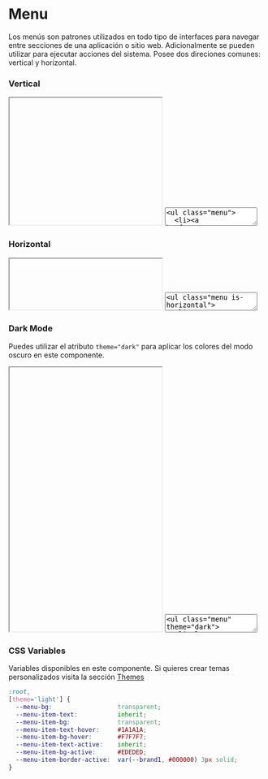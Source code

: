 # Menu

Los menús son patrones utilizados en todo tipo de interfaces para navegar entre secciones de una aplicación o sitio web. Adicionalmente se pueden utilizar para ejecutar acciones del sistema. Posee dos direciones comunes: vertical y horizontal.

### Vertical

<iframe class="code-preview" height="250px"></iframe>
<textarea class="code-editor" name="code">
<ul class="menu">
  <li><a href="#">Item 1</a></li>
  <li><a href="#">Item 2</a></li>
  <li class="active"><a href="#">Item 3</a></li>
  <li><a href="#">Item 4</a></li>
  <li><a href="#">Item 5</a></li>
</ul>
</textarea>

### Horizontal

<iframe class="code-preview" height="100px"></iframe>
<textarea class="code-editor" name="code">
<ul class="menu is-horizontal">
  <li><a href="#">Item 1</a></li>
  <li><a href="#">Item 2</a></li>
  <li class="active"><a href="#">Item 3</a></li>
  <li><a href="#">Item 4</a></li>
  <li><a href="#">Item 5</a></li>
</ul>
</textarea>

### Dark Mode

Puedes utilizar el atributo `theme="dark"` para aplicar los colores del modo oscuro en este componente.

<iframe class="code-preview" height="520px"></iframe>
<textarea class="code-editor" name="code">
<ul class="menu" theme="dark">
  <li class="menu-section">SECTION 1</li>
  <li><a href="#">Item 1</a></li>
  <li><a href="#">Item 2</a></li>
  <li class="active"><a href="#">Item 3</a></li>
  <li><a href="#">Item 4</a></li>
  <li><a href="#">Item 5</a></li>
  <li class="menu-section">SECTION 2</li>
  <li><a href="#">Item 1</a></li>
  <li><a href="#">Item 2</a></li>
  <li><a href="#">Item 3</a></li>
  <li><a href="#">Item 4</a></li>
</ul>
</textarea>

### CSS Variables

Variables disponibles en este componente. Si quieres crear temas personalizados visita la sección [Themes](/themes)

```css
:root,
[theme='light'] {
  --menu-bg:                  transparent;
  --menu-item-text:           inherit;
  --menu-item-bg:             transparent;
  --menu-item-text-hover:     #1A1A1A;
  --menu-item-bg-hover:       #F7F7F7;
  --menu-item-text-active:    inherit;
  --menu-item-bg-active:      #EDEDED;
  --menu-item-border-active:  var(--brand1, #000000) 3px solid;
}
```